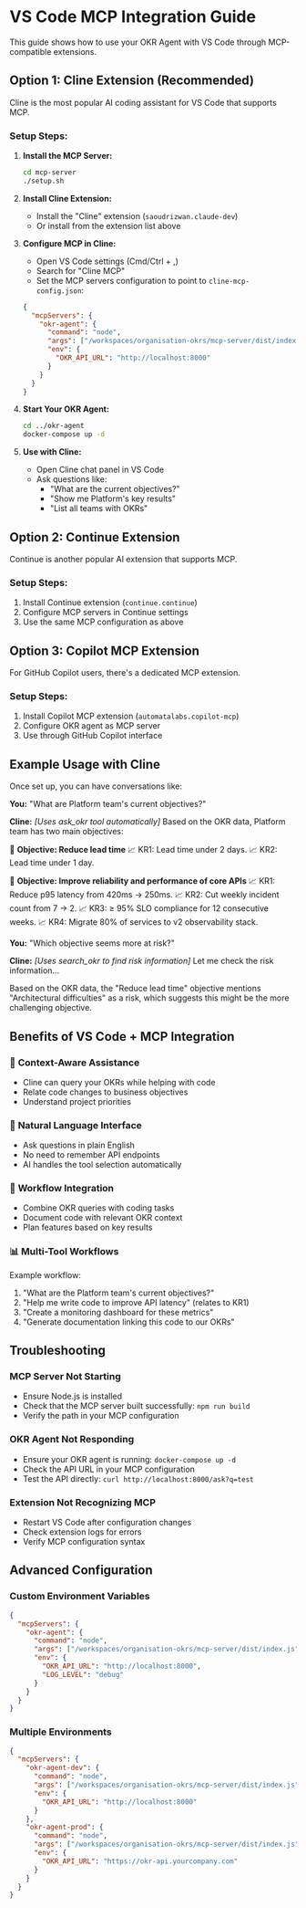 # VS Code MCP Integration Guide

This guide shows how to use your OKR Agent with VS Code through MCP-compatible extensions.

## Option 1: Cline Extension (Recommended)

Cline is the most popular AI coding assistant for VS Code that supports MCP.

### Setup Steps:

1. **Install the MCP Server:**
   ```bash
   cd mcp-server
   ./setup.sh
   ```

2. **Install Cline Extension:**
   - Install the "Cline" extension (`saoudrizwan.claude-dev`)
   - Or install from the extension list above

3. **Configure MCP in Cline:**
   - Open VS Code settings (Cmd/Ctrl + ,)
   - Search for "Cline MCP"
   - Set the MCP servers configuration to point to `cline-mcp-config.json`:
   
   ```json
   {
     "mcpServers": {
       "okr-agent": {
         "command": "node",
         "args": ["/workspaces/organisation-okrs/mcp-server/dist/index.js"],
         "env": {
           "OKR_API_URL": "http://localhost:8000"
         }
       }
     }
   }
   ```

4. **Start Your OKR Agent:**
   ```bash
   cd ../okr-agent
   docker-compose up -d
   ```

5. **Use with Cline:**
   - Open Cline chat panel in VS Code
   - Ask questions like:
     - "What are the current objectives?"
     - "Show me Platform's key results"
     - "List all teams with OKRs"

## Option 2: Continue Extension

Continue is another popular AI extension that supports MCP.

### Setup Steps:

1. Install Continue extension (`continue.continue`)
2. Configure MCP servers in Continue settings
3. Use the same MCP configuration as above

## Option 3: Copilot MCP Extension

For GitHub Copilot users, there's a dedicated MCP extension.

### Setup Steps:

1. Install Copilot MCP extension (`automatalabs.copilot-mcp`)
2. Configure OKR agent as MCP server
3. Use through GitHub Copilot interface

## Example Usage with Cline

Once set up, you can have conversations like:

**You:** "What are Platform team's current objectives?"

**Cline:** *[Uses ask_okr tool automatically]*
Based on the OKR data, Platform team has two main objectives:

🎯 **Objective: Reduce lead time**
  📈 KR1: Lead time under 2 days.
  📈 KR2: Lead time under 1 day.

🎯 **Objective: Improve reliability and performance of core APIs**
  📈 KR1: Reduce p95 latency from 420ms → 250ms.
  📈 KR2: Cut weekly incident count from 7 → 2.
  📈 KR3: ≥ 95% SLO compliance for 12 consecutive weeks.
  📈 KR4: Migrate 80% of services to v2 observability stack.

**You:** "Which objective seems more at risk?"

**Cline:** *[Uses search_okr to find risk information]*
Let me check the risk information... 

Based on the OKR data, the "Reduce lead time" objective mentions "Architectural difficulties" as a risk, which suggests this might be the more challenging objective.

## Benefits of VS Code + MCP Integration

### 🎯 **Context-Aware Assistance**
- Cline can query your OKRs while helping with code
- Relate code changes to business objectives
- Understand project priorities

### 💬 **Natural Language Interface**
- Ask questions in plain English
- No need to remember API endpoints
- AI handles the tool selection automatically

### 🔄 **Workflow Integration**
- Combine OKR queries with coding tasks
- Document code with relevant OKR context
- Plan features based on key results

### 📊 **Multi-Tool Workflows**
Example workflow:
1. "What are the Platform team's current objectives?"
2. "Help me write code to improve API latency" (relates to KR1)
3. "Create a monitoring dashboard for these metrics"
4. "Generate documentation linking this code to our OKRs"

## Troubleshooting

### MCP Server Not Starting
- Ensure Node.js is installed
- Check that the MCP server built successfully: `npm run build`
- Verify the path in your MCP configuration

### OKR Agent Not Responding
- Ensure your OKR agent is running: `docker-compose up -d`
- Check the API URL in your MCP configuration
- Test the API directly: `curl http://localhost:8000/ask?q=test`

### Extension Not Recognizing MCP
- Restart VS Code after configuration changes
- Check extension logs for errors
- Verify MCP configuration syntax

## Advanced Configuration

### Custom Environment Variables
```json
{
  "mcpServers": {
    "okr-agent": {
      "command": "node",
      "args": ["/workspaces/organisation-okrs/mcp-server/dist/index.js"],
      "env": {
        "OKR_API_URL": "http://localhost:8000",
        "LOG_LEVEL": "debug"
      }
    }
  }
}
```

### Multiple Environments
```json
{
  "mcpServers": {
    "okr-agent-dev": {
      "command": "node",
      "args": ["/workspaces/organisation-okrs/mcp-server/dist/index.js"],
      "env": {
        "OKR_API_URL": "http://localhost:8000"
      }
    },
    "okr-agent-prod": {
      "command": "node", 
      "args": ["/workspaces/organisation-okrs/mcp-server/dist/index.js"],
      "env": {
        "OKR_API_URL": "https://okr-api.yourcompany.com"
      }
    }
  }
}
```
